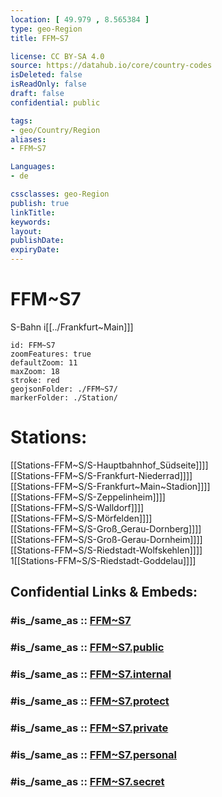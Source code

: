 ```yaml
---
location: [ 49.979 , 8.565384 ] 
type: geo-Region
title: FFM~S7

license: CC BY-SA 4.0
source: https://datahub.io/core/country-codes
isDeleted: false
isReadOnly: false
draft: false
confidential: public

tags:
- geo/Country/Region
aliases:
- FFM~S7

Languages:
- de

cssclasses: geo-Region
publish: true
linkTitle: 
keywords: 
layout: 
publishDate: 
expiryDate: 
---
```


# FFM~S7

S-Bahn i[[../Frankfurt~Main]]]  

```leaflet
id: FFM~S7
zoomFeatures: true 
defaultZoom: 11 
maxZoom: 18
stroke: red
geojsonFolder: ./FFM~S7/
markerFolder: ./Station/
```

# Stations: 
[[Stations-FFM~S/S-Hauptbahnhof_Südseite]]]]  
[[Stations-FFM~S/S-Frankfurt-Niederrad]]]]  
[[Stations-FFM~S/S-Frankfurt~Main~Stadion]]]]  
[[Stations-FFM~S/S-Zeppelinheim]]]]  
[[Stations-FFM~S/S-Walldorf]]]]  
[[Stations-FFM~S/S-Mörfelden]]]]  
[[Stations-FFM~S/S-Groß_Gerau-Dornberg]]]]  
[[Stations-FFM~S/S-Groß-Gerau-Dornheim]]]]  
[[Stations-FFM~S/S-Riedstadt-Wolfskehlen]]]]  
1[[Stations-FFM~S/S-Riedstadt-Goddelau]]]]  


## Confidential Links & Embeds: 

### #is_/same_as :: [FFM~S7](/_Standards/Earth/Continent/Europe/Europe~Central/Germany/Germany~West/Hessen/counties~Hessen/Frankfurt~Main/FFM~S7.md) 

### #is_/same_as :: [FFM~S7.public](/_public/Earth/Continent/Europe/Europe~Central/Germany/Germany~West/Hessen/counties~Hessen/Frankfurt~Main/FFM~S7.public.md) 

### #is_/same_as :: [FFM~S7.internal](/_internal/Earth/Continent/Europe/Europe~Central/Germany/Germany~West/Hessen/counties~Hessen/Frankfurt~Main/FFM~S7.internal.md) 

### #is_/same_as :: [FFM~S7.protect](/_protect/Earth/Continent/Europe/Europe~Central/Germany/Germany~West/Hessen/counties~Hessen/Frankfurt~Main/FFM~S7.protect.md) 

### #is_/same_as :: [FFM~S7.private](/_private/Earth/Continent/Europe/Europe~Central/Germany/Germany~West/Hessen/counties~Hessen/Frankfurt~Main/FFM~S7.private.md) 

### #is_/same_as :: [FFM~S7.personal](/_personal/Earth/Continent/Europe/Europe~Central/Germany/Germany~West/Hessen/counties~Hessen/Frankfurt~Main/FFM~S7.personal.md) 

### #is_/same_as :: [FFM~S7.secret](/_secret/Earth/Continent/Europe/Europe~Central/Germany/Germany~West/Hessen/counties~Hessen/Frankfurt~Main/FFM~S7.secret.md)

